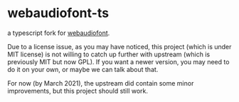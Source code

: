 # webaudiofont-ts
a typescript fork for [webaudiofont](https://github.com/surikov/webaudiofont).

Due to a license issue, as you may have noticed, this project (which is under MIT license) is not willing to catch up further with upstream (which is previously MIT but now GPL).
If you want a newer version, you may need to do it on your own, or maybe we can talk about that.


For now (by March 2021), the upstream did contain some minor improvements, but this project should still work.
